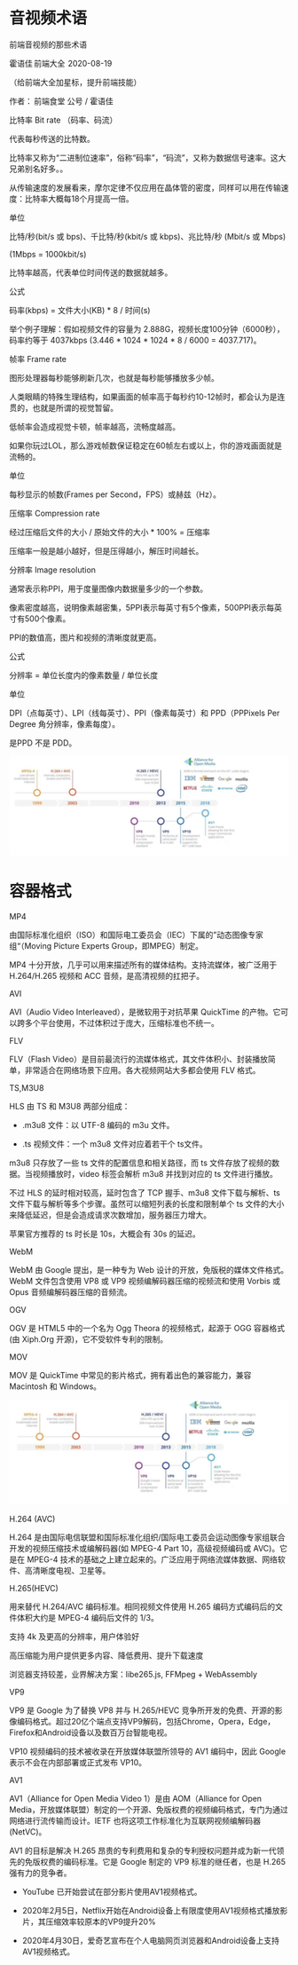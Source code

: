 # 音视频术语   
前端音视频的那些术语 

霍语佳 前端大全  2020-08-19 

（给前端大全加星标，提升前端技能） 

作者： 前端食堂 公号 / 霍语佳 

比特率 Bit rate （码率、码流） 

代表每秒传送的比特数。 

比特率又称为“二进制位速率”，俗称“码率”，“码流”，又称为数据信号速率。这大兄弟别名好多。。 

从传输速度的发展看来，摩尔定律不仅应用在晶体管的密度，同样可以用在传输速度：比特率大概每18个月提高一倍。 

单位 

比特/秒(bit/s 或 bps)、千比特/秒(kbit/s 或 kbps)、兆比特/秒 (Mbit/s 或 Mbps) 

(1Mbps = 1000kbit/s) 

比特率越高，代表单位时间传送的数据就越多。 

公式 

码率(kbps) = 文件大小(KB) * 8 / 时间(s) 

举个例子理解：假如视频文件的容量为 2.888G，视频长度100分钟（6000秒），码率约等于 4037kbps (3.446 * 1024 * 1024 * 8 / 6000 = 4037.717)。 

帧率 Frame rate 

图形处理器每秒能够刷新几次，也就是每秒能够播放多少帧。 

人类眼睛的特殊生理结构，如果画面的帧率高于每秒约10-12帧时，都会认为是连贯的，也就是所谓的视觉暂留。 

低帧率会造成视觉卡顿，帧率越高，流畅度越高。 

如果你玩过LOL，那么游戏帧数保证稳定在60帧左右或以上，你的游戏画面就是流畅的。 

单位 

每秒显示的帧数(Frames per Second，FPS）或赫兹（Hz）。 

压缩率 Compression rate 

经过压缩后文件的大小 / 原始文件的大小 * 100% = 压缩率 

压缩率一般是越小越好，但是压得越小，解压时间越长。 

分辨率 Image resolution 

通常表示称PPI，用于度量图像内数据量多少的一个参数。 

像素密度越高，说明像素越密集，5PPI表示每英寸有5个像素，500PPI表示每英寸有500个像素。 

PPI的数值高，图片和视频的清晰度就更高。 

公式 

分辨率 = 单位长度内的像素数量 / 单位长度 

单位 

DPI（点每英寸）、LPI（线每英寸）、PPI（像素每英寸）和 PPD（PPPixels Per Degree 角分辨率，像素每度）。 

是PPD 不是 PDD。 

![](./imgs/img8.png)

# 容器格式
MP4 

由国际标准化组织（ISO）和国际电工委员会（IEC）下属的”动态图像专家组“（Moving Picture Experts Group，即MPEG）制定。 

MP4 十分开放，几乎可以用来描述所有的媒体结构。支持流媒体，被广泛用于 H.264/H.265 视频和 ACC 音频，是高清视频的扛把子。 

AVI 

AVI（Audio Video Interleaved），是微软用于对抗苹果 QuickTime 的产物。它可以跨多个平台使用，不过体积过于庞大，压缩标准也不统一。 

FLV 

FLV（Flash Video）是目前最流行的流媒体格式，其文件体积小、封装播放简单，非常适合在网络场景下应用。各大视频网站大多都会使用 FLV 格式。 

TS,M3U8 

HLS 由 TS 和 M3U8 两部分组成： 

* .m3u8 文件：以 UTF-8 编码的 m3u 文件。 

* .ts 视频文件：一个 m3u8 文件对应着若干个 ts文件。 

m3u8 只存放了一些 ts 文件的配置信息和相关路径，而 ts 文件存放了视频的数据。当视频播放时，video 标签会解析 m3u8 并找到对应的 ts 文件进行播放。 

不过 HLS 的延时相对较高，延时包含了 TCP 握手、m3u8 文件下载与解析、ts 文件下载与解析等多个步骤。虽然可以缩短列表的长度和限制单个 ts 文件的大小来降低延迟，但是会造成请求次数增加，服务器压力增大。 

苹果官方推荐的 ts 时长是 10s，大概会有 30s 的延迟。 

WebM 

WebM 由 Google 提出，是一种专为 Web 设计的开放，免版税的媒体文件格式。WebM 文件包含使用 VP8 或 VP9 视频编解码器压缩的视频流和使用 Vorbis 或 Opus 音频编解码器压缩的音频流。 

OGV 

OGV 是 HTML5 中的一个名为 Ogg Theora 的视频格式，起源于 OGG 容器格式(由 Xiph.Org 开源)，它不受软件专利的限制。 

MOV 

MOV 是 QuickTime 中常见的影片格式，拥有着出色的兼容能力，兼容 Macintosh 和 Windows。 

![](./imgs/img9.png)

H.264 (AVC) 

H.264 是由国际电信联盟和国际标准化组织/国际电工委员会运动图像专家组联合开发的视频压缩技术或编解码器(如 MPEG-4 Part 10，高级视频编码或 AVC)。它是在 MPEG-4 技术的基础之上建立起来的。广泛应用于网络流媒体数据、网络软件、高清晰度电视、卫星等。 

H.265(HEVC) 

用来替代 H.264/AVC 编码标准。相同视频文件使用 H.265 编码方式编码后的文件体积大约是 MPEG-4 编码后文件的 1/3。 

支持 4k 及更高的分辨率，用户体验好 

高压缩能为用户提供更多内容、降低费用、提升下载速度 

浏览器支持较差，业界解决方案：libe265.js, FFMpeg + WebAssembly 

VP9 

VP9 是 Google 为了替换 VP8 并与 H.265/HEVC 竞争所开发的免费、开源的影像编码格式。超过20亿个端点支持VP9解码，包括Chrome，Opera，Edge，Firefox和Android设备以及数百万台智能电视。 

VP10 视频编码的技术被收录在开放媒体联盟所领导的 AV1 编码中，因此 Google 表示不会在内部部署或正式发布 VP10。 

AV1 

AV1（Alliance for Open Media Video 1）是由 AOM（Alliance for Open Media，开放媒体联盟）制定的一个开源、免版权费的视频编码格式，专门为通过网络进行流传输而设计。IETF 也将这项工作标准化为互联网视频编解码器(NetVC)。 

AV1 的目标是解决 H.265 昂贵的专利费用和复杂的专利授权问题并成为新一代领先的免版权费的编码标准。它是 Google 制定的 VP9 标准的继任者，也是 H.265 强有力的竞争者。 

* YouTube 已开始尝试在部分影片使用AV1视频格式。 

* 2020年2月5日，Netflix开始在Android设备上有限度使用AV1视频格式播放影片，其压缩效率较原本的VP9提升20% 

* 2020年4月30日，爱奇艺宣布在个人电脑网页浏览器和Android设备上支持AV1视频格式。 